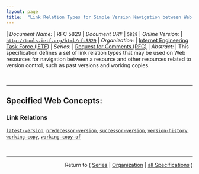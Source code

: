 ```yaml
---
layout: page
title:  "Link Relation Types for Simple Version Navigation between Web Resources"
---
```


| *Document Name:* | RFC 5829
| *Document URI:* | `5829`
| *Online Version:* | [`http://tools.ietf.org/html/rfc5829`](http://tools.ietf.org/html/rfc5829)
| *Organization:* | [Internet Engineering Task Force (IETF)](..  "List of specification series by this organization")
| *Series:* | [Request for Comments (RFC)](.  "List of specifications in this series")
| *Abstract:* | This specification defines a set of link relation types that may be used on Web resources for navigation between a resource and other resources related to version control, such as past versions and working copies.

<br/>
<hr/>

## Specified Web Concepts:

### Link Relations

[`latest-version`](/concepts/link-relation/latest-version "When included on a versioned resource, this link points to a resource containing the latest (e.g., current) version."), [`predecessor-version`](/concepts/link-relation/predecessor-version "When included on a versioned resource, this link points to a resource containing the predecessor version in the version history."), [`successor-version`](/concepts/link-relation/successor-version "When included on a versioned resource, this link points to a resource containing the successor version in the version history."), [`version-history`](/concepts/link-relation/version-history "When included on a versioned resource, this link points to a resource containing the version history for this resource."), [`working-copy`](/concepts/link-relation/working-copy "When included on a versioned resource, this link points to a working copy for this resource."), [`working-copy-of`](/concepts/link-relation/working-copy-of "When included on a working copy, this link points to the versioned resource from which this working copy was obtained.")



<br/>
<hr/>

<p style="text-align: right">Return to ( <a href="./">Series</a> | <a href="../">Organization</a> | <a href="../../">all Specifications</a> )</p>